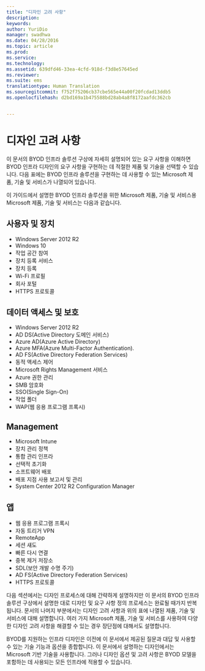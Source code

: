 ```yaml
---
title: "디자인 고려 사항"
description: 
keywords: 
author: YuriDio
manager: swadhwa
ms.date: 04/28/2016
ms.topic: article
ms.prod: 
ms.service: 
ms.technology: 
ms.assetid: 639dfd46-33ea-4cfd-918d-f3d8e57645ed
ms.reviewer: 
ms.suite: ems
translationtype: Human Translation
ms.sourcegitcommit: f752f75206cb37cbe565e44a00f20fcdad13ddb5
ms.openlocfilehash: d2bd169a1b475588bd28ab4a8f8172aafdc362cb


---
```


# 디자인 고려 사항

이 문서의 BYOD 인프라 솔루션 구상에 자세히 설명되어 있는 요구 사항을 이해하면 BYOD 인프라 디자인의 요구 사항을 구현하는 데 적절한 제품 및 기술을 선택할 수 있습니다. 다음 표에는 BYOD 인프라 솔루션을 구현하는 데 사용할 수 있는 Microsoft 제품, 기술 및 서비스가 나열되어 있습니다.

이 가이드에서 설명한 BYOD 인프라 솔루션을 위한 Microsoft 제품, 기술 및 서비스용 Microsoft 제품, 기술 및 서비스는 다음과 같습니다.

## 사용자 및 장치

- Windows Server 2012 R2
- Windows 10
- 작업 공간 참여
- 장치 등록 서비스
- 장치 등록
- Wi-Fi 프로필
- 회사 포털
- HTTPS 프로토콜

## 데이터 액세스 및 보호

- Windows Server 2012 R2
- AD DS(Active Directory 도메인 서비스)
- Azure AD(Azure Active Directory)
- Azure MFA(Azure Multi-Factor Authentication).
- AD FS(Active Directory Federation Services)
- 동적 액세스 제어
- Microsoft Rights Management 서비스
- Azure  권한 관리 
- SMB 암호화
- SSO(Single Sign-On)
- 작업 폴더
- WAP(웹 응용 프로그램 프록시)

## Management

- Microsoft Intune
- 장치 관리 정책
- 통합 관리 인프라
- 선택적 초기화
- 소프트웨어 배포
- 배포 지점 사용 보고서 및 관리
- System  Center  2012  R2  Configuration  Manager

## 앱

- 웹 응용 프로그램 프록시
- 자동 트리거 VPN
- RemoteApp
- 세션 섀도
- 빠른 다시 연결
- 중복 제거 저장소
- SDL(보안 개발 수명 주기)
- AD FS(Active Directory Federation Services)
- HTTPS 프로토콜

다음 섹션에서는 디자인 프로세스에 대해 간략하게 설명하지만 이 문서의 BYOD 인프라 솔루션 구상에서 설명한 대로 디자인 및 요구 사항 정의 프로세스는 완료될 때가지 반복됩니다.
문서의 나머지 부분에서는 디자인 고려 사항과 위의 표에 나열된 제품, 기술 및 서비스에 대해 설명합니다. 여러 가지 Microsoft 제품, 기술 및 서비스를 사용하여 다양한 디자인 고려 사항을 해결할 수 있는 경우 장단점에 대해서도 설명합니다.

BYOD를 지원하는 인프라 디자인은 이전에 이 문서에서 제공된 질문과 대답 및 사용할 수 있는 기술 기능과 옵션을 종합합니다. 이 문서에서 설명하는 디자인에서는 Microsoft 기반 기술을 사용합니다. 그러나 디자인 옵션 및 고려 사항은 BYOD 모델을 포함하는 데 사용되는 모든 인프라에 적용할 수 있습니다.





<!--HONumber=Jun16_HO4-->


